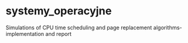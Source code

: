 # systemy_operacyjne
Simulations of CPU time scheduling and page replacement algorithms-implementation and report 
